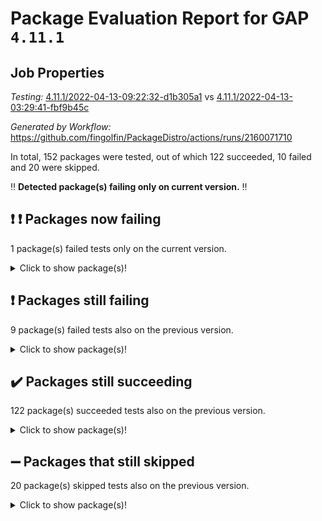 # Package Evaluation Report for GAP `4.11.1`

## Job Properties

*Testing:* [4.11.1/2022-04-13-09:22:32-d1b305a1](https://github.com/fingolfin/PackageDistro/blob/data/reports/4.11.1/2022-04-13-09:22:32-d1b305a1) vs [4.11.1/2022-04-13-03:29:41-fbf9b45c](https://github.com/fingolfin/PackageDistro/blob/data/reports/4.11.1/2022-04-13-03:29:41-fbf9b45c)

*Generated by Workflow:* https://github.com/fingolfin/PackageDistro/actions/runs/2160071710

In total, 152 packages were tested, out of which 122 succeeded, 10 failed and 20 were skipped.

:bangbang: **Detected package(s) failing only on current version.** :bangbang:

## :exclamation: :exclamation: Packages now failing

1 package(s) failed tests only on the current version.<details> <summary>Click to show package(s)!</summary>

- semigroups 4.0.0 [(failure)](https://github.com/fingolfin/PackageDistro/runs/6004369804?check_suite_focus=true) vs semigroups 4.0.0 [(success)](https://github.com/fingolfin/PackageDistro/runs/6000935598?check_suite_focus=true) <br>
</details>

## :exclamation: Packages still failing

9 package(s) failed tests also on the previous version.<details> <summary>Click to show package(s)!</summary>

- fining 1.4.1 [(failure)](https://github.com/fingolfin/PackageDistro/runs/6004363521?check_suite_focus=true)<br>
- francy 1.2.4 [(failure)](https://github.com/fingolfin/PackageDistro/runs/6004364335?check_suite_focus=true)<br>
- hap 1.38 [(failure)](https://github.com/fingolfin/PackageDistro/runs/6004365220?check_suite_focus=true)<br>
- normalizinterface 1.3.2 [(failure)](https://github.com/fingolfin/PackageDistro/runs/6004368105?check_suite_focus=true)<br>
- packagemanager 1.2 [(failure)](https://github.com/fingolfin/PackageDistro/runs/6004368499?check_suite_focus=true)<br>
- recog 1.3.2 [(failure)](https://github.com/fingolfin/PackageDistro/runs/6004369379?check_suite_focus=true)<br>
- transgrp 3.6.1 [(failure)](https://github.com/fingolfin/PackageDistro/runs/6004370924?check_suite_focus=true)<br>
- unitlib 4.0.0 [(failure)](https://github.com/fingolfin/PackageDistro/runs/6004371109?check_suite_focus=true)<br>
- yangbaxter 0.9.0 [(failure)](https://github.com/fingolfin/PackageDistro/runs/6004371721?check_suite_focus=true)<br>
</details>

## :heavy_check_mark: Packages still succeeding

122 package(s) succeeded tests also on the previous version.<details> <summary>Click to show package(s)!</summary>

- ace 5.4 [(success)](https://github.com/fingolfin/PackageDistro/runs/6004360062?check_suite_focus=true)<br>
- aclib 1.3.2 [(success)](https://github.com/fingolfin/PackageDistro/runs/6004360152?check_suite_focus=true)<br>
- agt 0.2 [(success)](https://github.com/fingolfin/PackageDistro/runs/6004360243?check_suite_focus=true)<br>
- alnuth 3.2.1 [(success)](https://github.com/fingolfin/PackageDistro/runs/6004360339?check_suite_focus=true)<br>
- anupq 3.2.6 [(success)](https://github.com/fingolfin/PackageDistro/runs/6004360418?check_suite_focus=true)<br>
- atlasrep 2.1.2 [(success)](https://github.com/fingolfin/PackageDistro/runs/6004360497?check_suite_focus=true)<br>
- autodoc 2022.03.10 [(success)](https://github.com/fingolfin/PackageDistro/runs/6004360602?check_suite_focus=true)<br>
- automata 1.15 [(success)](https://github.com/fingolfin/PackageDistro/runs/6004360692?check_suite_focus=true)<br>
- automgrp 1.3.2 [(success)](https://github.com/fingolfin/PackageDistro/runs/6004360789?check_suite_focus=true)<br>
- autpgrp 1.10.2 [(success)](https://github.com/fingolfin/PackageDistro/runs/6004360994?check_suite_focus=true)<br>
- cap 2022.04-02 [(success)](https://github.com/fingolfin/PackageDistro/runs/6004361083?check_suite_focus=true)<br>
- caratinterface 2.3.3 [(success)](https://github.com/fingolfin/PackageDistro/runs/6004361139?check_suite_focus=true)<br>
- cddinterface 2020.06.24 [(success)](https://github.com/fingolfin/PackageDistro/runs/6004361224?check_suite_focus=true)<br>
- circle 1.6.4 [(success)](https://github.com/fingolfin/PackageDistro/runs/6004361318?check_suite_focus=true)<br>
- cohomolo 1.6.10 [(success)](https://github.com/fingolfin/PackageDistro/runs/6004361400?check_suite_focus=true)<br>
- congruence 1.2.3 [(success)](https://github.com/fingolfin/PackageDistro/runs/6004361484?check_suite_focus=true)<br>
- corelg 1.56 [(success)](https://github.com/fingolfin/PackageDistro/runs/6004361637?check_suite_focus=true)<br>
- crime 1.6 [(success)](https://github.com/fingolfin/PackageDistro/runs/6004361715?check_suite_focus=true)<br>
- crisp 1.4.5 [(success)](https://github.com/fingolfin/PackageDistro/runs/6004361773?check_suite_focus=true)<br>
- crypting 0.10 [(success)](https://github.com/fingolfin/PackageDistro/runs/6004361842?check_suite_focus=true)<br>
- cryst 4.1.24 [(success)](https://github.com/fingolfin/PackageDistro/runs/6004361905?check_suite_focus=true)<br>
- crystcat 1.1.9 [(success)](https://github.com/fingolfin/PackageDistro/runs/6004362002?check_suite_focus=true)<br>
- ctbllib 1.3.3 [(success)](https://github.com/fingolfin/PackageDistro/runs/6004362087?check_suite_focus=true)<br>
- cubefree 1.19 [(success)](https://github.com/fingolfin/PackageDistro/runs/6004362182?check_suite_focus=true)<br>
- curlinterface 2.2.2 [(success)](https://github.com/fingolfin/PackageDistro/runs/6004362281?check_suite_focus=true)<br>
- cvec 2.7.5 [(success)](https://github.com/fingolfin/PackageDistro/runs/6004362365?check_suite_focus=true)<br>
- datastructures 0.2.7 [(success)](https://github.com/fingolfin/PackageDistro/runs/6004362461?check_suite_focus=true)<br>
- deepthought 1.0.5 [(success)](https://github.com/fingolfin/PackageDistro/runs/6004362547?check_suite_focus=true)<br>
- design 1.7 [(success)](https://github.com/fingolfin/PackageDistro/runs/6004362649?check_suite_focus=true)<br>
- difsets 2.3.1 [(success)](https://github.com/fingolfin/PackageDistro/runs/6004362744?check_suite_focus=true)<br>
- digraphs 1.5.2 [(success)](https://github.com/fingolfin/PackageDistro/runs/6004362827?check_suite_focus=true)<br>
- edim 1.3.5 [(success)](https://github.com/fingolfin/PackageDistro/runs/6004362954?check_suite_focus=true)<br>
- example 4.3.0 [(success)](https://github.com/fingolfin/PackageDistro/runs/6004363120?check_suite_focus=true)<br>
- factint 1.6.3 [(success)](https://github.com/fingolfin/PackageDistro/runs/6004363240?check_suite_focus=true)<br>
- ferret 1.0.7 [(success)](https://github.com/fingolfin/PackageDistro/runs/6004363324?check_suite_focus=true)<br>
- fga 1.4.0 [(success)](https://github.com/fingolfin/PackageDistro/runs/6004363431?check_suite_focus=true)<br>
- float 1.0.3 [(success)](https://github.com/fingolfin/PackageDistro/runs/6004363637?check_suite_focus=true)<br>
- format 1.4.3 [(success)](https://github.com/fingolfin/PackageDistro/runs/6004363728?check_suite_focus=true)<br>
- forms 1.2.7 [(success)](https://github.com/fingolfin/PackageDistro/runs/6004363828?check_suite_focus=true)<br>
- fplsa 1.2.5 [(success)](https://github.com/fingolfin/PackageDistro/runs/6004363970?check_suite_focus=true)<br>
- fr 2.4.8 [(success)](https://github.com/fingolfin/PackageDistro/runs/6004364253?check_suite_focus=true)<br>
- fwtree 1.3 [(success)](https://github.com/fingolfin/PackageDistro/runs/6004364396?check_suite_focus=true)<br>
- gbnp 1.0.5 [(success)](https://github.com/fingolfin/PackageDistro/runs/6004364465?check_suite_focus=true)<br>
- generalizedmorphismsforcap 2022.03-03 [(success)](https://github.com/fingolfin/PackageDistro/runs/6004364548?check_suite_focus=true)<br>
- genss 1.6.6 [(success)](https://github.com/fingolfin/PackageDistro/runs/6004364621?check_suite_focus=true)<br>
- gradedringforhomalg 2022.03-01 [(success)](https://github.com/fingolfin/PackageDistro/runs/6004364715?check_suite_focus=true)<br>
- grape 4.8.5 [(success)](https://github.com/fingolfin/PackageDistro/runs/6004364791?check_suite_focus=true)<br>
- groupoids 1.69 [(success)](https://github.com/fingolfin/PackageDistro/runs/6004364866?check_suite_focus=true)<br>
- grpconst 2.6.2 [(success)](https://github.com/fingolfin/PackageDistro/runs/6004364950?check_suite_focus=true)<br>
- guarana 0.96.3 [(success)](https://github.com/fingolfin/PackageDistro/runs/6004365059?check_suite_focus=true)<br>
- guava 3.15 [(success)](https://github.com/fingolfin/PackageDistro/runs/6004365132?check_suite_focus=true)<br>
- hapcryst 0.1.14 [(success)](https://github.com/fingolfin/PackageDistro/runs/6004365344?check_suite_focus=true)<br>
- hecke 1.5.3 [(success)](https://github.com/fingolfin/PackageDistro/runs/6004365411?check_suite_focus=true)<br>
- help 3.5 [(success)](https://github.com/fingolfin/PackageDistro/runs/6004365506?check_suite_focus=true)<br>
- idrel 2.43 [(success)](https://github.com/fingolfin/PackageDistro/runs/6004365603?check_suite_focus=true)<br>
- images 1.3.1 [(success)](https://github.com/fingolfin/PackageDistro/runs/6004365669?check_suite_focus=true)<br>
- intpic 0.2.4 [(success)](https://github.com/fingolfin/PackageDistro/runs/6004365740?check_suite_focus=true)<br>
- io 4.7.2 [(success)](https://github.com/fingolfin/PackageDistro/runs/6004365838?check_suite_focus=true)<br>
- irredsol 1.4.3 [(success)](https://github.com/fingolfin/PackageDistro/runs/6004365967?check_suite_focus=true)<br>
- json 2.1.0 [(success)](https://github.com/fingolfin/PackageDistro/runs/6004366072?check_suite_focus=true)<br>
- jupyterkernel 1.4.1 [(success)](https://github.com/fingolfin/PackageDistro/runs/6004366164?check_suite_focus=true)<br>
- jupyterviz 1.5.1 [(success)](https://github.com/fingolfin/PackageDistro/runs/6004366220?check_suite_focus=true)<br>
- kan 1.34 [(success)](https://github.com/fingolfin/PackageDistro/runs/6004366286?check_suite_focus=true)<br>
- kbmag 1.5.9 [(success)](https://github.com/fingolfin/PackageDistro/runs/6004366364?check_suite_focus=true)<br>
- laguna 3.9.4 [(success)](https://github.com/fingolfin/PackageDistro/runs/6004366487?check_suite_focus=true)<br>
- liealgdb 2.2.1 [(success)](https://github.com/fingolfin/PackageDistro/runs/6004366715?check_suite_focus=true)<br>
- liepring 1.9.2 [(success)](https://github.com/fingolfin/PackageDistro/runs/6004366839?check_suite_focus=true)<br>
- liering 2.4.2 [(success)](https://github.com/fingolfin/PackageDistro/runs/6004366918?check_suite_focus=true)<br>
- linearalgebraforcap 2022.04-02 [(success)](https://github.com/fingolfin/PackageDistro/runs/6004366976?check_suite_focus=true)<br>
- loops 3.4.1 [(success)](https://github.com/fingolfin/PackageDistro/runs/6004367063?check_suite_focus=true)<br>
- lpres 1.0.3 [(success)](https://github.com/fingolfin/PackageDistro/runs/6004367172?check_suite_focus=true)<br>
- majoranaalgebras 1.4 [(success)](https://github.com/fingolfin/PackageDistro/runs/6004367269?check_suite_focus=true)<br>
- mapclass 1.4.5 [(success)](https://github.com/fingolfin/PackageDistro/runs/6004367353?check_suite_focus=true)<br>
- matgrp 0.64 [(success)](https://github.com/fingolfin/PackageDistro/runs/6004367464?check_suite_focus=true)<br>
- modisom 2.5.1 [(success)](https://github.com/fingolfin/PackageDistro/runs/6004367582?check_suite_focus=true)<br>
- modulepresentationsforcap 2022.03-02 [(success)](https://github.com/fingolfin/PackageDistro/runs/6004367691?check_suite_focus=true)<br>
- monoidalcategories 2022.03-02 [(success)](https://github.com/fingolfin/PackageDistro/runs/6004367766?check_suite_focus=true)<br>
- nconvex 2020.11-04 [(success)](https://github.com/fingolfin/PackageDistro/runs/6004367862?check_suite_focus=true)<br>
- nilmat 1.4.1 [(success)](https://github.com/fingolfin/PackageDistro/runs/6004367935?check_suite_focus=true)<br>
- nock 1.5 [(success)](https://github.com/fingolfin/PackageDistro/runs/6004368015?check_suite_focus=true)<br>
- nq 2.5.8 [(success)](https://github.com/fingolfin/PackageDistro/runs/6004368167?check_suite_focus=true)<br>
- numericalsgps 1.3.0 [(success)](https://github.com/fingolfin/PackageDistro/runs/6004368262?check_suite_focus=true)<br>
- openmath 11.5.0 [(success)](https://github.com/fingolfin/PackageDistro/runs/6004368332?check_suite_focus=true)<br>
- orb 4.8.4 [(success)](https://github.com/fingolfin/PackageDistro/runs/6004368400?check_suite_focus=true)<br>
- patternclass 2.4.2 [(success)](https://github.com/fingolfin/PackageDistro/runs/6004368575?check_suite_focus=true)<br>
- permut 2.0.4 [(success)](https://github.com/fingolfin/PackageDistro/runs/6004368644?check_suite_focus=true)<br>
- polenta 1.3.10 [(success)](https://github.com/fingolfin/PackageDistro/runs/6004368712?check_suite_focus=true)<br>
- polymaking 0.8.6 [(success)](https://github.com/fingolfin/PackageDistro/runs/6004368785?check_suite_focus=true)<br>
- primgrp 3.4.1 [(success)](https://github.com/fingolfin/PackageDistro/runs/6004368850?check_suite_focus=true)<br>
- profiling 2.5.0 [(success)](https://github.com/fingolfin/PackageDistro/runs/6004368915?check_suite_focus=true)<br>
- qpa 1.33 [(success)](https://github.com/fingolfin/PackageDistro/runs/6004369001?check_suite_focus=true)<br>
- quagroup 1.8.3 [(success)](https://github.com/fingolfin/PackageDistro/runs/6004369069?check_suite_focus=true)<br>
- radiroot 2.9 [(success)](https://github.com/fingolfin/PackageDistro/runs/6004369140?check_suite_focus=true)<br>
- rcwa 4.6.4 [(success)](https://github.com/fingolfin/PackageDistro/runs/6004369220?check_suite_focus=true)<br>
- rds 1.8 [(success)](https://github.com/fingolfin/PackageDistro/runs/6004369301?check_suite_focus=true)<br>
- repndecomp 1.2.1 [(success)](https://github.com/fingolfin/PackageDistro/runs/6004369457?check_suite_focus=true)<br>
- repsn 3.1.0 [(success)](https://github.com/fingolfin/PackageDistro/runs/6004369535?check_suite_focus=true)<br>
- resclasses 4.7.2 [(success)](https://github.com/fingolfin/PackageDistro/runs/6004369631?check_suite_focus=true)<br>
- scscp 2.3.1 [(success)](https://github.com/fingolfin/PackageDistro/runs/6004369711?check_suite_focus=true)<br>
- sglppow 2.2 [(success)](https://github.com/fingolfin/PackageDistro/runs/6004369875?check_suite_focus=true)<br>
- sgpviz 0.999.5 [(success)](https://github.com/fingolfin/PackageDistro/runs/6004369967?check_suite_focus=true)<br>
- simpcomp 2.1.14 [(success)](https://github.com/fingolfin/PackageDistro/runs/6004370055?check_suite_focus=true)<br>
- singular 2020.12.18 [(success)](https://github.com/fingolfin/PackageDistro/runs/6004370135?check_suite_focus=true)<br>
- sla 1.5.3 [(success)](https://github.com/fingolfin/PackageDistro/runs/6004370211?check_suite_focus=true)<br>
- smallgrp 1.5 [(success)](https://github.com/fingolfin/PackageDistro/runs/6004370289?check_suite_focus=true)<br>
- smallsemi 0.6.13 [(success)](https://github.com/fingolfin/PackageDistro/runs/6004370373?check_suite_focus=true)<br>
- sonata 2.9.3 [(success)](https://github.com/fingolfin/PackageDistro/runs/6004370432?check_suite_focus=true)<br>
- sophus 1.25 [(success)](https://github.com/fingolfin/PackageDistro/runs/6004370508?check_suite_focus=true)<br>
- spinsym 1.5.2 [(success)](https://github.com/fingolfin/PackageDistro/runs/6004370579?check_suite_focus=true)<br>
- symbcompcc 1.3.2 [(success)](https://github.com/fingolfin/PackageDistro/runs/6004370642?check_suite_focus=true)<br>
- thelma 1.3 [(success)](https://github.com/fingolfin/PackageDistro/runs/6004370709?check_suite_focus=true)<br>
- tomlib 1.2.9 [(success)](https://github.com/fingolfin/PackageDistro/runs/6004370798?check_suite_focus=true)<br>
- toric 1.9.5 [(success)](https://github.com/fingolfin/PackageDistro/runs/6004370864?check_suite_focus=true)<br>
- ugaly 4.0.2 [(success)](https://github.com/fingolfin/PackageDistro/runs/6004370982?check_suite_focus=true)<br>
- unipot 1.5 [(success)](https://github.com/fingolfin/PackageDistro/runs/6004371062?check_suite_focus=true)<br>
- utils 0.72 [(success)](https://github.com/fingolfin/PackageDistro/runs/6004371170?check_suite_focus=true)<br>
- uuid 0.7 [(success)](https://github.com/fingolfin/PackageDistro/runs/6004371258?check_suite_focus=true)<br>
- walrus 0.9991 [(success)](https://github.com/fingolfin/PackageDistro/runs/6004371345?check_suite_focus=true)<br>
- wedderga 4.10.1 [(success)](https://github.com/fingolfin/PackageDistro/runs/6004371438?check_suite_focus=true)<br>
- xmod 2.86 [(success)](https://github.com/fingolfin/PackageDistro/runs/6004371564?check_suite_focus=true)<br>
- xmodalg 1.18 [(success)](https://github.com/fingolfin/PackageDistro/runs/6004371637?check_suite_focus=true)<br>
- zeromqinterface 0.13 [(success)](https://github.com/fingolfin/PackageDistro/runs/6004371815?check_suite_focus=true)<br>
</details>

## :heavy_minus_sign: Packages that still skipped

20 package(s) skipped tests also on the previous version.<details> <summary>Click to show package(s)!</summary>

- 4ti2interface 2022.03-01 [(skipped)](https://github.com/fingolfin/PackageDistro/runs/6004256804?check_suite_focus=true)<br>
- browse 1.8.14 [(skipped)](https://github.com/fingolfin/PackageDistro/runs/6004256804?check_suite_focus=true)<br>
- examplesforhomalg 2022.03-01 [(skipped)](https://github.com/fingolfin/PackageDistro/runs/6004256804?check_suite_focus=true)<br>
- gapdoc 1.6.5 [(skipped)](https://github.com/fingolfin/PackageDistro/runs/6004256804?check_suite_focus=true)<br>
- gauss 2022.03-01 [(skipped)](https://github.com/fingolfin/PackageDistro/runs/6004256804?check_suite_focus=true)<br>
- gaussforhomalg 2022.03-01 [(skipped)](https://github.com/fingolfin/PackageDistro/runs/6004256804?check_suite_focus=true)<br>
- gradedmodules 2022.03-01 [(skipped)](https://github.com/fingolfin/PackageDistro/runs/6004256804?check_suite_focus=true)<br>
- homalg 2022.03-01 [(skipped)](https://github.com/fingolfin/PackageDistro/runs/6004256804?check_suite_focus=true)<br>
- homalgtocas 2022.03-01 [(skipped)](https://github.com/fingolfin/PackageDistro/runs/6004256804?check_suite_focus=true)<br>
- io_forhomalg 2022.03-01 [(skipped)](https://github.com/fingolfin/PackageDistro/runs/6004256804?check_suite_focus=true)<br>
- itc 1.5.1 [(skipped)](https://github.com/fingolfin/PackageDistro/runs/6004256804?check_suite_focus=true)<br>
- localizeringforhomalg 2022.03-01 [(skipped)](https://github.com/fingolfin/PackageDistro/runs/6004256804?check_suite_focus=true)<br>
- matricesforhomalg 2022.03-02 [(skipped)](https://github.com/fingolfin/PackageDistro/runs/6004256804?check_suite_focus=true)<br>
- modules 2022.03-01 [(skipped)](https://github.com/fingolfin/PackageDistro/runs/6004256804?check_suite_focus=true)<br>
- polycyclic 2.16 [(skipped)](https://github.com/fingolfin/PackageDistro/runs/6004256804?check_suite_focus=true)<br>
- ringsforhomalg 2022.03-01 [(skipped)](https://github.com/fingolfin/PackageDistro/runs/6004256804?check_suite_focus=true)<br>
- sco 2022.03-01 [(skipped)](https://github.com/fingolfin/PackageDistro/runs/6004256804?check_suite_focus=true)<br>
- toolsforhomalg 2022.04-01 [(skipped)](https://github.com/fingolfin/PackageDistro/runs/6004256804?check_suite_focus=true)<br>
- toricvarieties 2022.03.23 [(skipped)](https://github.com/fingolfin/PackageDistro/runs/6004256804?check_suite_focus=true)<br>
- xgap 4.31 [(skipped)](https://github.com/fingolfin/PackageDistro/runs/6004256804?check_suite_focus=true)<br>
</details>

